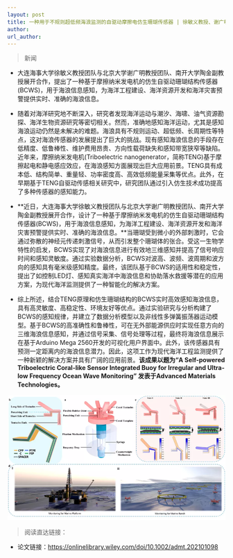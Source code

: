```yaml
---
layout: post
title: 一种用于不规则超低频海浪监测的自驱动摩擦电仿生珊瑚传感器 | 徐敏义教授、谢广明教授、陶金副教授合作新进展（Advanced Materials Technologies）
author: 
url_author: 
---
```


> 新闻

- 大连海事大学徐敏义教授团队与北京大学谢广明教授团队、南开大学陶金副教授展开合作，提出了一种基于摩擦纳米发电机的仿生自驱动珊瑚结构传感器(BCWS)，用于海浪信息感知，为海洋工程建设、海洋资源开发和海洋灾害预警提供实时、准确的海浪信息。

- 随着对海洋研究地不断深入，研究者发现海洋运动与潮汐、海啸、油气资源勘探、海洋生物资源研究等密切相关。然而，准确地感知海洋运动，尤其是感知海浪运动仍然是未解决的难题。海浪具有不规则运动、超低频、长周期性等特点，这对海浪传感器的发展提出了巨大的挑战。现有感知海浪信息的手段存在低精度、低鲁棒性、维护费用昂贵、方向性载荷缺失和感知带宽狭窄等缺陷。近年来，摩擦纳米发电机(Triboelectric nanogenerator，简称TENG)基于摩擦起电和静电感应效应，在海浪感知方面展现出巨大应用前景。TENG具有成本低、结构简单、重量轻、功率密度高、高效低频能量采集等优点。此外，在早期基于TENG自驱动传感相关研究中，研究团队通过引入仿生技术成功提高了多种传感器的感知能力。

- **近日，大连海事大学徐敏义教授团队与北京大学谢广明教授团队、南开大学陶金副教授展开合作，设计了一种基于摩擦纳米发电机的仿生自驱动珊瑚结构传感器(BCWS)，用于海浪信息感知，为海洋工程建设、海洋资源开发和海洋灾害预警提供实时、准确的海浪信息。**当珊瑚受到微小的外部刺激时，它会通过弥散的神经元传递刺激信号，从而引发整个珊瑚体的张合。受这一生物学特性的启发，BCWS实现了对海浪信息进行有效地三维感知并提高了信号响应时间和感知灵敏度。通过实验数据分析，BCWS对波高、波频、波周期和波方向的感知具有毫米级感知精度。最终，该团队基于BCWS的适用性和稳定性，提出了如控制LED灯、感知真实海洋中海浪信息和协助落水救援等潜在的应用方案，为现代海洋监测提供了一种智能化的解决方案。

- 综上所述，结合TENG原理和仿生珊瑚结构的BCWS实时高效感知海浪信息，具有高灵敏度、高稳定性、环境友好等优点。通过实验研究与分析构建了BCWS的感知规律，并建立了数据分析模型以及非线性多弹簧振荡器运动模型。基于BCWS的高准确性和鲁棒性，可在无外部能源供应时实现任意方向的三维海浪信息感知，并通过信号采集、信号处理等过程，最终将海浪信息展示在基于Arduino Mega 2560开发的可视化用户界面中。此外，该传感器具有预测一定距离内的海浪信息潜力。因此，这项工作为现代海洋工程监测提供了一种新颖的解决方案并具有广阔的应用前景。**该成果以题为“A Self-powered Triboelectric Coral-like Sensor Integrated Buoy for Irregular and Ultra-low Frequency Ocean Wave Monitoring” 发表于Advanced Materials Technologies。**

<p style="text-align:center;" >
<img src="/lab_images/news/amt.webp" style=" width:600px;"><b></b>
</p>

> 阅读直达链接：

- 论文链接：https://onlinelibrary.wiley.com/doi/10.1002/admt.202101098
